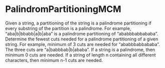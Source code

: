 # PalindromPartitioningMCM

Given a string, a partitioning of the string is a palindrome partitioning if every substring of the partition is a palindrome. For example, “aba|b|bbabb|a|b|aba” 
is a palindrome partitioning of “ababbbabbababa”. Determine the fewest cuts needed for a palindrome partitioning of a given string. For example,
minimum of 3 cuts are needed for “ababbbabbababa”. The three cuts are “a|babbbab|b|ababa”. If a string is a palindrome, then minimum 0 cuts are needed.
If a string of length n containing all different characters, then minimum n-1 cuts are needed. 
